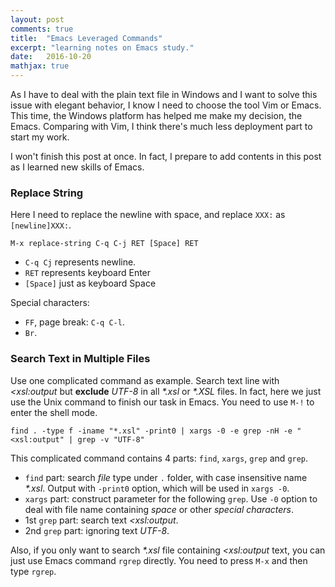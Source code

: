 ```yaml
---
layout: post
comments: true
title:  "Emacs Leveraged Commands"
excerpt: "learning notes on Emacs study."
date:   2016-10-20
mathjax: true
---
```


As I have to deal with the plain text file in Windows and I want to solve this issue with elegant behavior, I know I need to choose the tool Vim or Emacs. This time, the Windows platform has helped me make my decision, the Emacs. Comparing with Vim, I think there's much less deployment part to start my work.

I won't finish this post at once. In fact, I prepare to add contents in this post as I learned new skills of Emacs.

### Replace String

Here I need to replace the newline with space, and replace `XXX:` as `[newline]XXX:`.

```
M-x replace-string C-q C-j RET [Space] RET
```

- `C-q Cj` represents newline.
- `RET` represents keyboard Enter
- `[Space]` just as keyboard Space

Special characters:

- `FF`, page break: `C-q C-l`.
- `Br`.

### Search Text in Multiple Files

Use one complicated command as example. Search text line with *<xsl:output* but **exclude** *UTF-8* in all *\*.xsl* or *\*.XSL* files. In fact, here we just use the Unix command to finish our task in Emacs. You need to use `M-!` to enter the shell mode.

```
find . -type f -iname "*.xsl" -print0 | xargs -0 -e grep -nH -e "<xsl:output" | grep -v "UTF-8"
```

This complicated command contains 4 parts: `find`, `xargs`, `grep` and `grep`.

- `find` part: search *file* type under `.` folder, with case insensitive name *\*.xsl*. Output with `-print0` option, which will be used in `xargs -0`.
- `xargs` part: construct parameter for the following `grep`. Use `-0` option to deal with file name containing *space* or other *special characters*.
- 1st `grep` part: search text *<xsl:output*.
- 2nd `grep` part: ignoring text *UTF-8*.

Also, if you only want to search *\*.xsl* file containing *<xsl:output* text, you can just use Emacs command `rgrep` directly. You need to press `M-x` and then type `rgrep`.

